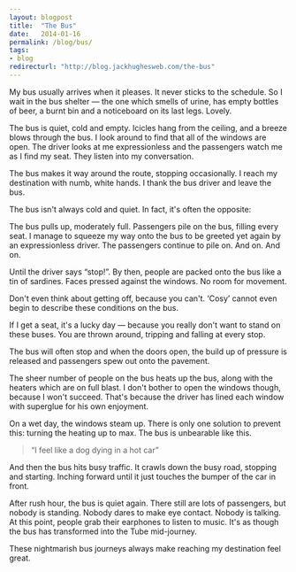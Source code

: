 ```yaml
---
layout: blogpost
title:  "The Bus"
date:   2014-01-16
permalink: /blog/bus/
tags:
- blog
redirecturl: "http://blog.jackhughesweb.com/the-bus"
---
```


My bus usually arrives when it pleases. It never sticks to the schedule. So I wait in the bus shelter — the one which smells of urine, has empty bottles of beer, a burnt bin and a noticeboard on its last legs. Lovely.

The bus is quiet, cold and empty. Icicles hang from the ceiling,  and a breeze blows through the bus. I look around to find that all of the windows are open. The driver looks at me expressionless and the passengers watch me as I find my seat. They listen into my conversation. 

The bus makes it way around the route, stopping occasionally. I reach my destination with numb, white hands. I thank the bus driver and leave the bus.

The bus isn't always cold and quiet. In fact, it's often the opposite:

The bus pulls up, moderately full. Passengers pile on the bus, filling every seat. I manage to squeeze my way onto the bus to be greeted yet again by an expressionless driver. The passengers continue to pile on. And on. And on. 

Until the driver says “stop!”. By then, people are packed onto the bus like a tin of sardines. Faces pressed against the windows. No room for movement. 

Don't even think about getting off, because you can't. ‘Cosy’ cannot even begin to describe these conditions on the bus.

If I get a seat, it's a lucky day — because you really don't want to stand on these buses. You are thrown around, tripping and falling at every stop.

The bus will often stop and when the doors open, the build up of pressure is released and passengers spew out onto the pavement.

The sheer number of people on the bus heats up the bus, along with the heaters which are on full blast. I don't bother to open the windows though, because I won't succeed. That's because the driver has lined each window with superglue for his own enjoyment.

On a wet day, the windows steam up. There is only one solution to prevent this: turning the heating up to max. The bus is unbearable like this.

> “I feel like a dog dying in a hot car”

And then the bus hits busy traffic. It crawls down the busy road, stopping and starting. Inching forward until it just touches the bumper of the car in front.

After rush hour, the bus is quiet again. There still are lots of passengers, but nobody is standing. Nobody dares to make eye contact. Nobody is talking. At this point, people grab their earphones to listen to music. It's as though the bus has transformed into the Tube mid-journey.

These nightmarish bus journeys always make reaching my destination feel great.